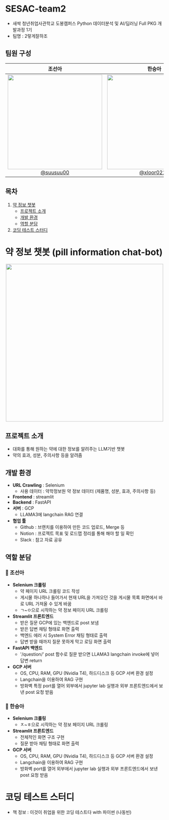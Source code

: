 # SESAC-team2
- 새싹 청년취업사관학교 도봉캠퍼스 Python 데이터분석 및 AI/딥러닝 Full PKG 개발과정 1기
- 팀명 : 2렇게잘하조
## 팀원 구성
| 조선아 | 한승아 |
|:---:|:---:|
|<a href='https://github.com/suusuu00'> <img src='https://github.com/suusuu00/SESAC-team2/assets/124228791/43413408-df69-4377-b599-a0396aad71d1' width='300'> <br> @suusuu00 </a> | <a href='https://github.com/xloor0219'> <img src='https://github.com/suusuu00/SESAC-team2/assets/124228791/a7bc9554-fa4a-4705-a3a6-d1c05d897cc4' width='300'> <br> @xloor0219 </a> |

## 목차
1. [약 정보 챗봇](#약-정보-챗봇-pill-information-chat-bot)
    - [프로젝트 소개](#프로젝트-소개)
    - [개발 환경](#개발-환경)
    - [역할 분담](#역할-분담)
2. [코딩 테스트 스터디](#코딩-테스트-스터디)

# 약 정보 챗봇 (pill information chat-bot)
<p align='center'>
<img src='https://github.com/suusuu00/SESAC-team2/assets/124228791/58c1a345-95d7-4b67-9051-d134801d3ee4' width='500'>
</p>

## 프로젝트 소개
- 대화를 통해 원하는 약에 대한 정보를 알려주는 LLM기반 챗봇
- 약의 효과, 성분, 주의사항 등을 알려줌

## 개발 환경
- **URL Crawling** : Selenium
    - 사용 데이터 : 약학정보원 약 정보 데이터 (제품명, 성분, 효과, 주의사항 등)
- **Frontend** : streamlit
- **Backend** : FastAPI
- **서버** : GCP
    - LLAMA3에 langchain RAG 연결
- **협업 툴**
    - Github : 브랜치를 이용하여 만든 코드 업로드, Merge 등
    - Notion : 프로젝트 목표 및 로드맵 정리를 통해 해야 할 일 확인
    - Slack : 참고 자료 공유

## 역할 분담
### 🍑 조선아
- **Selenium 크롤링**
    - 약 페이지 URL 크롤링 코드 작성
    - 게시물 하나하나 들어가서 현재 URL을 가져오던 것을 게시물 목록 화면에서 바로 URL 가져올 수 있게 바꿈
    - ㄱ~ㅇ으로 시작하는 약 정보 페이지 URL 크롤링
- **Streamlit 프론트엔드**
    - 받은 질문 GCP에 있는 백엔드로 post 보냄
    - 받은 답변 채팅 형태로 화면 출력
    - 백엔드 에러 시 System Error 채팅 형태로 출력
    - 답변 받을 때까지 질문 못하게 막고 로딩 화면 출력
- **FastAPI 백엔드**
    - '/question/' post 함수로 질문 받으면 LLAMA3 langchain invoke에 넣어 답변 return
- **GCP 서버**
    -  OS, CPU, RAM, GPU (Nvidia T4), 하드디스크 등 GCP 서버 환경 설정
    -  Langchain을 이용하여 RAG 구현
    -  방화벽 특정 port를 열어 외부에서 jupyter lab 실행과 외부 프론트엔드에서 보낸 post 요청 받음

### 🍰 한승아
- **Selenium 크롤링**
    - ㅈ~ㅎ으로 시작하는 약 정보 페이지 URL 크롤링
- **Streamlit 프론트엔드**
    - 전체적인 화면 구조 구현
    - 질문 받아 채팅 형태로 화면 출력
- **GCP 서버**
    -  OS, CPU, RAM, GPU (Nvidia T4), 하드디스크 등 GCP 서버 환경 설정
    -  Langchain을 이용하여 RAG 구현
    -  방화벽 port를 열어 외부에서 jupyter lab 실행과 외부 프론트엔드에서 보낸 post 요청 받음



# 코딩 테스트 스터디
- 책 정보 : 이것이 취업을 위한 코딩 테스트다 with 파이썬 (나동빈)
